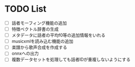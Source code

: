 # TODO List
- [ ] 話者モーフィング機能の追加
- [ ] 特徴ベクトル辞書の生成
- [ ] メタデータに話者の平均f0等の追加情報をいれる
- [ ] musicxmlを読み込む機能の追加
- [ ] 楽譜から歌声合成を作成する
- [ ] onnxへの出力
- [ ] 複数データセットを処理しても話者IDが重複しないようにする